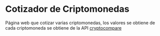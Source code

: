 # Cotizador de Criptomonedas

Página web que cotizar varias criptomonedas, los valores se obtiene de cada criptomoneda se obtiene de la API [cryptocompare](https://min-api.cryptocompare.com/documentation)
